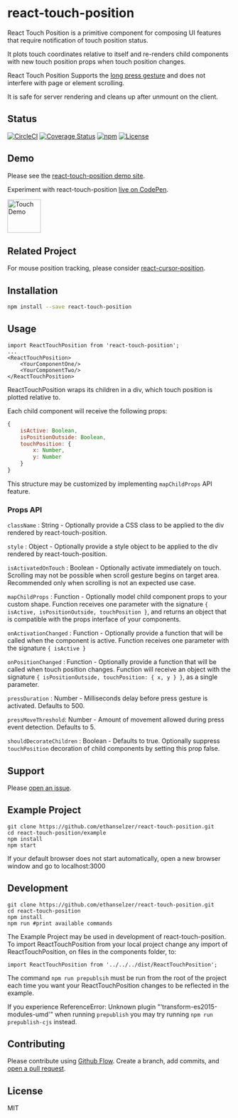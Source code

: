 # react-touch-position
React Touch Position is a primitive component for composing UI features that require notification of
touch position status.

It plots touch coordinates relative to itself and re-renders child components with new touch
position props when touch position changes.

React Touch Position Supports the [long press gesture](https://material.google.com/patterns/gestures.html) and does
not interfere with page or element scrolling.

It is safe for server rendering and cleans up after unmount on the client.

## Status
[![CircleCI](https://img.shields.io/circleci/project/github/ethanselzer/react-touch-position.svg)](https://circleci.com/gh/ethanselzer/react-touch-position)
[![Coverage Status](https://coveralls.io/repos/github/ethanselzer/react-touch-position/badge.svg?branch=V2.0)](https://coveralls.io/github/ethanselzer/react-touch-position?branch=V2.0)
[![npm](https://img.shields.io/npm/v/react-touch-position.svg)](https://www.npmjs.com/package/react-touch-position)
[![License](https://img.shields.io/badge/license-MIT-blue.svg)](https://opensource.org/licenses/MIT)

## Demo
Please see the [react-touch-position demo site](https://ethanselzer.github.io/react-touch-position).

Experiment with react-touch-position [live on CodePen](http://codepen.io/ethanselzer/pen/KWzOgj).

<img src="https://raw.githubusercontent.com/ethanselzer/react-touch-position/master/images/qrcode.png" width="75" height="75" alt="Touch Demo"/>

## Related Project
For mouse position tracking, please consider [react-cursor-position](https://www.npmjs.com/package/react-cursor-position).

## Installation
```sh
npm install --save react-touch-position
```

## Usage
```JSX
import ReactTouchPosition from 'react-touch-position';
...
<ReactTouchPosition>
    <YourComponentOne/>
    <YourComponentTwo/>
</ReactTouchPosition>
```
ReactTouchPosition wraps its children in a div, which touch position
is plotted relative to.

Each child component will receive the following props:

```JavaScript
{
    isActive: Boolean,
    isPositionOutside: Boolean,
    touchPosition: {
        x: Number,
        y: Number
    }
}
```
This structure may be customized by implementing `mapChildProps` API feature.

### Props API

`className` : String - Optionally provide a CSS class to be applied to the div rendered by react-touch-position.

`style` : Object - Optionally provide a style object to be applied to the div rendered by react-touch-position.

`isActivatedOnTouch` : Boolean - Optionally activate immediately on touch. Scrolling may not be possible when scroll
gesture begins on target area. Recommended only when scrolling is not an expected use case.

`mapChildProps` : Function - Optionally model child component props to your custom shape.
Function receives one parameter with the signature `{ isActive, isPositionOutside, touchPosition }`,
and returns an object that is compatible with the props interface of your components.

`onActivationChanged` : Function - Optionally provide a function that will be called when the component is active.
Function receives one parameter with the signature `{ isActive }`

`onPositionChanged` : Function - Optionally provide a function that will be called when touch position changes.
Function will receive an object with the signature `{ isPositionOutside, touchPosition: { x, y } }`, as a single parameter.

`pressDuration` : Number - Milliseconds delay before press gesture is activated. Defaults to 500.

`pressMoveThreshold`: Number - Amount of movement allowed during press event detection. Defaults to 5.

`shouldDecorateChildren` : Boolean - Defaults to true. Optionally suppress `touchPosition` decoration of child components by
setting this prop false.

## Support

Please [open an issue](https://github.com/ethanselzer/react-touch-position/issues).

## Example Project

```ssh
git clone https://github.com/ethanselzer/react-touch-position.git
cd react-touch-position/example
npm install
npm start
```

If your default browser does not start automatically, open a new browser window and go to localhost:3000

## Development

```ssh
git clone https://github.com/ethanselzer/react-touch-position.git
cd react-touch-position
npm install
npm run #print available commands
```

The Example Project may be used in development of react-touch-position. To import ReactTouchPosition
from your local project change any import of ReactTouchPosition, on files in the components folder, to:

`import ReactTouchPosition from '../../../dist/ReactTouchPosition';`

The command `npm run prepublsih` must be run from the root of the project each time you want
your ReactTouchPosition changes to be reflected in the example.

If you experience ReferenceError: Unknown plugin "'transform-es2015-modules-umd'" when running
`prepublish` you may try running `npm run prepublish-cjs` instead.
## Contributing

Please contribute using [Github Flow](https://guides.github.com/introduction/flow/). Create a branch,
add commits, and [open a pull request](https://github.com/ethanselzer/react-touch-position/compare/).

## License
MIT
